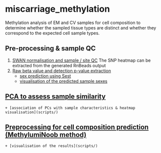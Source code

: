 # miscarriage_methylation
Methylation analysis of EM and CV samples for cell composition to determine whether the sampled tissue types are distinct and whether they correspond to the expected cell sample types.

## Pre-processing & sample QC
1. [SWAN normalisation and sample / site QC](scripts/preprocessingSWAN.R)
    The SNP heatmap can be extracted from the generated RnBeads output
2. [Raw beta value and detection p-value extraction](scripts/preprocessingSEst)
    + [sex prediction using Sest](scripts/sexPrediction.R)
    + [visualisation of the predicted sample sexes](scripts/sexPredictionVisualisation)
    
## [PCA to assess sample similarity](scripts/)
    + [association of PCs with sample characteristics & heatmap visualisation](scripts/)
  
  
## [Preprocessing for cell composition prediction (MethylumiNoob method)](scripts/01preprocessingMinfiNoob)
    + [visualisation of the results](scripts/)


